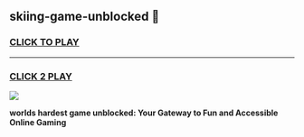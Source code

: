 
## skiing-game-unblocked 👋
<h3>
<a href="https://premium.freeplayer.one?title=skiing-game-unblocked&ref=14F">CLICK TO PLAY</a></h3>
<hr>

<h3>
<a href="https://premium.freeplayer.one?title=skiing-game-unblocked&ref=14F">CLICK 2 PLAY</a>
  
</h3>

<a href="https://premium.freeplayer.one?title=skiing-game-unblocked&ref=12F/"><img src="https://clearcache.store/games.png"></a>


**worlds hardest game unblocked: Your Gateway to Fun and Accessible Online Gaming**
